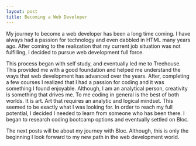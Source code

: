 ```yaml
---
layout: post
title: Becoming a Web Developer
---
```


My journey to become a web developer has been a long time coming. I have always had a passion for technology and even dabbled in HTML many years ago. After coming to the realization that my current job situation was not fulfilling, I decided to pursue web development full force. 

This process began with self study, and eventually led me to Treehouse. This provided me with a good foundation and helped me understand the ways that web development has advanced over the years. After, completing a few courses I realized that I had a passion for coding and it was something I found enjoyable. Although, I am an analytical person, creativity is something that drives me. To me coding in general is the best of both worlds. It is art. Art that requires an analytic and logical mindset. This seemed to be exactly what I was looking for. In order to reach my full potential, I decided I needed to learn from someone who has been there. I began to research coding bootcamp options and eventually settled on Bloc. 

The next posts will be about my journey with Bloc. Although, this is only the beginning I look forward to my new path in the web development world. 